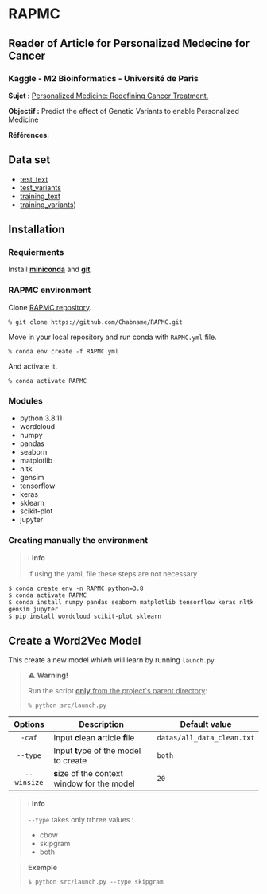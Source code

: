 # RAPMC

## Reader of Article for Personalized Medecine for Cancer 

### Kaggle - M2 Bioinformatics - Université de Paris

**Sujet :** [Personalized Medicine: Redefining Cancer Treatment.](https://www.kaggle.com/c/msk-redefining-cancer-treatment)

**Objectif :** Predict the effect of Genetic Variants to enable Personalized Medicine

**Références:**



## Data set

- [test_text](https://www.kaggle.com/c/msk-redefining-cancer-treatment/data?select=test_text.zip)
- [test_variants](https://www.kaggle.com/c/msk-redefining-cancer-treatment/data?select=test_variants.zip)
- [training_text](https://www.kaggle.com/c/msk-redefining-cancer-treatment/data?select=training_text.zipar)
- [training_variants](https://www.kaggle.com/c/msk-redefining-cancer-treatment/data?select=training_variants.zip))

## Installation

### Requierments

Install [**miniconda**](https://docs.conda.io/projects/conda/en/latest/user-guide/install/index.html) and [**git**](https://git-scm.com/).

### RAPMC environment

Clone [RAPMC repository](https://github.com/Chabname/RAPMC).

```
% git clone https://github.com/Chabname/RAPMC.git
```

Move in your local repository and run conda with `RAPMC.yml` file.

```
% conda env create -f RAPMC.yml
```

And activate it.

```
% conda activate RAPMC
```

### Modules

- python 3.8.11
- wordcloud
- numpy
- pandas
- seaborn
- matplotlib
- nltk
- gensim
- tensorflow
- keras
- sklearn
- scikit-plot
- jupyter

### Creating manually the environment

> ℹ️ **Info**
>
> If using the yaml, file these steps are not necessary
```
$ conda create env -n RAPMC python=3.8
$ conda activate RAPMC
$ conda install numpy pandas seaborn matplotlib tensorflow keras nltk gensim jupyter
$ pip install wordcloud scikit-plot sklearn

```



## Create a Word2Vec Model

This create a new model whiwh will learn  by running `launch.py`

> ⚠️ **Warning!**
>
> Run the script <u>**only** from the project's parent directory</u>:
> 
> `% python src/launch.py`

 Options | Description | Default value |
|:-------:|-------------|---------------|
| `-caf` | Input **c**lean **a**rticle **f**ile | `datas/all_data_clean.txt` |
| `--type` | Input **t**ype of the model to create | `both` |
| `--winsize` | **s**ize of the context window for the model | `20` |

> ℹ️ **Info**
>
> `--type` takes only trhree values :
> - cbow
> - skipgram
> - both

> **Exemple**
>
> ```
> $ python src/launch.py --type skipgram 
> ```


